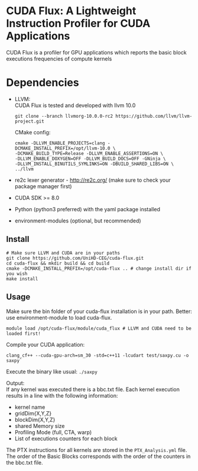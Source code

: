 # CUDA Flux: A Lightweight Instruction Profiler for CUDA Applications

CUDA Flux is a profiler for GPU applications which reports the basic block executions frequencies of compute kernels

# Dependencies

* LLVM:  
  CUDA Flux is tested and developed with llvm 10.0

  ```
  git clone --branch llvmorg-10.0.0-rc2 https://github.com/llvm/llvm-project.git
  ```

  CMake config:
  ```
  cmake -DLLVM_ENABLE_PROJECTS=clang -DCMAKE_INSTALL_PREFIX=/opt/llvm-10.0 \
  -DCMAKE_BUILD_TYPE=Release -DLLVM_ENABLE_ASSERTIONS=ON \
  -DLLVM_ENABLE_DOXYGEN=OFF -DLLVM_BUILD_DOCS=OFF -GNinja \
  -DLLVM_INSTALL_BINUTILS_SYMLINKS=ON -DBUILD_SHARED_LIBS=ON \
  ../llvm
  ```

* re2c lexer generator - http://re2c.org/ (make sure to check your package manager first)
* CUDA SDK >= 8.0  
* Python (python3 preferred) with the yaml package installed
* environment-modules (optional, but recommended)

## Install

```
# Make sure LLVM and CUDA are in your paths
git clone https://github.com/UniHD-CEG/cuda-flux.git
cd cuda-flux && mkdir build && cd build
cmake -DCMAKE_INSTALL_PREFIX=/opt/cuda-flux .. # change install dir if you wish
make install
```

## Usage

Make sure the bin folder of your cuda-flux installation is in your path.
Better: use environment-module to load cuda-flux.
```
module load /opt/cuda-flux/module/cuda_flux # LLVM and CUDA need to be loaded first!
```

Compile your CUDA application:

```
clang_cf++ --cuda-gpu-arch=sm_30 -std=c++11 -lcudart test/saxpy.cu -o saxpy`
```

Execute the binary like usual: `./saxpy`


Output:  
If any kernel was executed there is a bbc.txt file. Each kernel execution
results in a line with the following information:
* kernel name
* gridDim{X,Y,Z}
* blockDim{X,Y,Z}
* shared Memory size
* Profiling Mode (full, CTA, warp)
* List of executions counters for each block  

The PTX instructions for all kernels are stored in the `PTX_Analysis.yml`
file. The order of the Basic Blocks corresponds with the order of the 
counters in the bbc.txt file.
